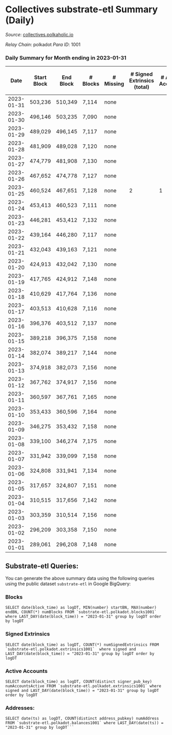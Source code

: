 # Collectives substrate-etl Summary (Daily)

_Source_: [collectives.polkaholic.io](https://collectives.polkaholic.io)

*Relay Chain*: polkadot
*Para ID*: 1001



### Daily Summary for Month ending in 2023-01-31


| Date | Start Block | End Block | # Blocks | # Missing | # Signed Extrinsics (total) | # Active Accounts | # Addresses with Balances | # Events | # Transfers | # XCM Transfers In | # XCM Transfers Out |
| ---- | ----------- | --------- | -------- | --------- | --------------------------- | ----------------- | ------------------------- | -------- | ----------- | ------------------ | ------------------- |
| 2023-01-31 | 503,236 | 510,349 | 7,114 | none  |  |  | 18 | 14,232 |   |   |   |
| 2023-01-30 | 496,146 | 503,235 | 7,090 | none  |  |  | 18 | 14,184 |   |   |   |
| 2023-01-29 | 489,029 | 496,145 | 7,117 | none  |  |  | 18 | 14,238 |   |   |   |
| 2023-01-28 | 481,909 | 489,028 | 7,120 | none  |  |  | 18 | 14,244 |   |   |   |
| 2023-01-27 | 474,779 | 481,908 | 7,130 | none  |  |  | 18 | 14,264 |   |   |   |
| 2023-01-26 | 467,652 | 474,778 | 7,127 | none  |  |  | 18 | 14,258 |   |   |   |
| 2023-01-25 | 460,524 | 467,651 | 7,128 | none  | 2 | 1 | 18 | 14,262 |   |   |   |
| 2023-01-24 | 453,413 | 460,523 | 7,111 | none  |  |  | 17 | 14,226 |   |   |   |
| 2023-01-23 | 446,281 | 453,412 | 7,132 | none  |  |  | 17 | 14,268 |   |   |   |
| 2023-01-22 | 439,164 | 446,280 | 7,117 | none  |  |  | 17 | 14,238 |   |   |   |
| 2023-01-21 | 432,043 | 439,163 | 7,121 | none  |  |  | 17 | 14,245 |   |   |   |
| 2023-01-20 | 424,913 | 432,042 | 7,130 | none  |  |  | 17 | 14,264 |   |   |   |
| 2023-01-19 | 417,765 | 424,912 | 7,148 | none  |  |  | 17 | 14,300 |   |   |   |
| 2023-01-18 | 410,629 | 417,764 | 7,136 | none  |  |  | 17 | 14,283 |   |   |   |
| 2023-01-17 | 403,513 | 410,628 | 7,116 | none  |  |  | 17 | 14,236 |   |   |   |
| 2023-01-16 | 396,376 | 403,512 | 7,137 | none  |  |  | 17 | 14,278 |   |   |   |
| 2023-01-15 | 389,218 | 396,375 | 7,158 | none  |  |  | 17 | 14,320 |   |   |   |
| 2023-01-14 | 382,074 | 389,217 | 7,144 | none  |  |  | 17 | 14,292 |   |   |   |
| 2023-01-13 | 374,918 | 382,073 | 7,156 | none  |  |  | 17 | 14,320 |   |   |   |
| 2023-01-12 | 367,762 | 374,917 | 7,156 | none  |  |  | 17 | 14,316 |   |   |   |
| 2023-01-11 | 360,597 | 367,761 | 7,165 | none  |  |  | 17 | 14,334 |   |   |   |
| 2023-01-10 | 353,433 | 360,596 | 7,164 | none  |  |  | 17 | 14,332 |   |   |   |
| 2023-01-09 | 346,275 | 353,432 | 7,158 | none  |  |  | 17 | 14,320 |   |   |   |
| 2023-01-08 | 339,100 | 346,274 | 7,175 | none  |  |  | 17 | 14,354 |   |   |   |
| 2023-01-07 | 331,942 | 339,099 | 7,158 | none  |  |  | 17 | 14,320 |   |   |   |
| 2023-01-06 | 324,808 | 331,941 | 7,134 | none  |  |  | 17 | 14,272 |   |   |   |
| 2023-01-05 | 317,657 | 324,807 | 7,151 | none  |  |  | 17 | 14,306 |   |   |   |
| 2023-01-04 | 310,515 | 317,656 | 7,142 | none  |  |  | 17 | 14,288 |   |   |   |
| 2023-01-03 | 303,359 | 310,514 | 7,156 | none  |  |  | 17 | 14,316 |   |   |   |
| 2023-01-02 | 296,209 | 303,358 | 7,150 | none  |  |  | 17 | 14,304 |   |   |   |
| 2023-01-01 | 289,061 | 296,208 | 7,148 | none  |  |  | 17 | 14,300 |   |   |   |

## Substrate-etl Queries:
You can generate the above summary data using the following queries using the public dataset `substrate-etl` in Google BigQuery:


### Blocks
```
SELECT date(block_time) as logDT, MIN(number) startBN, MAX(number) endBN, COUNT(*) numBlocks FROM `substrate-etl.polkadot.blocks1001`  where LAST_DAY(date(block_time)) = "2023-01-31" group by logDT order by logDT
```


### Signed Extrinsics
```
SELECT date(block_time) as logDT, COUNT(*) numSignedExtrinsics FROM `substrate-etl.polkadot.extrinsics1001`  where signed and LAST_DAY(date(block_time)) = "2023-01-31" group by logDT order by logDT
```


### Active Accounts
```
SELECT date(block_time) as logDT, COUNT(distinct signer_pub_key) numAccountsActive FROM `substrate-etl.polkadot.extrinsics1001` where signed and LAST_DAY(date(block_time)) = "2023-01-31" group by logDT order by logDT
```


### Addresses:
```
SELECT date(ts) as logDT, COUNT(distinct address_pubkey) numAddress FROM `substrate-etl.polkadot.balances1001` where LAST_DAY(date(ts)) = "2023-01-31" group by logDT```

